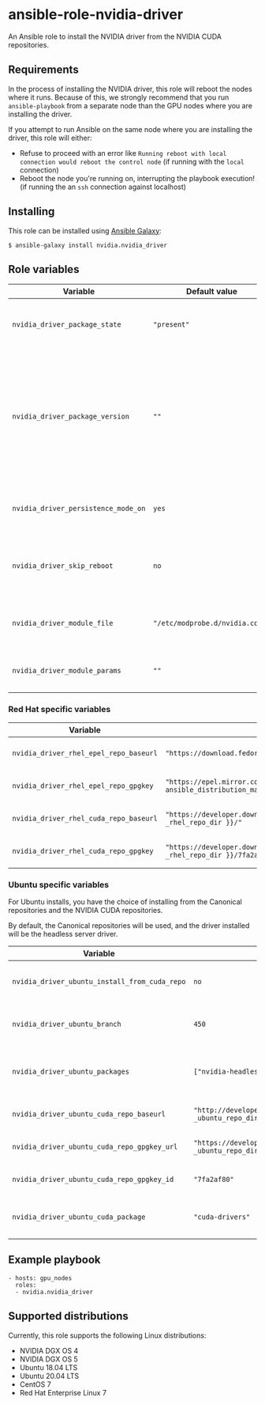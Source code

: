 # ansible-role-nvidia-driver

An Ansible role to install the NVIDIA driver from the NVIDIA CUDA repositories.

## Requirements

In the process of installing the NVIDIA driver, this role will reboot the nodes where it runs.
Because of this, we strongly recommend that you run `ansible-playbook` from a separate node than the GPU nodes where you are installing the driver.

If you attempt to run Ansible on the same node where you are installing the driver, this role will either:

* Refuse to proceed with an error like `Running reboot with local connection would reboot the control node` (if running with the `local` connection)
* Reboot the node you're running on, interrupting the playbook execution! (if running the an `ssh` connection against localhost)

## Installing

This role can be installed using [Ansible Galaxy](https://galaxy.ansible.com/nvidia/nvidia_driver):

```
$ ansible-galaxy install nvidia.nvidia_driver
```

## Role variables


| Variable | Default value | Description |
| -------- | ------------- | ----------- |
| `nvidia_driver_package_state` | `"present"` | Package state for NVIDIA driver packages |
| `nvidia_driver_package_version` | `""` | Package version to install. Note that this should match the actual version of the deb or RPM package to be installed. |
| `nvidia_driver_persistence_mode_on` | `yes` | Whether to enable persistence mode (boolean) |
| `nvidia_driver_skip_reboot` | `no` | Whether to skip rebooting the node during the install |
| `nvidia_driver_module_file` | `"/etc/modprobe.d/nvidia.conf"` | Filename to use for NVIDIA driver parameters |
| `nvidia_driver_module_params` | `""` | Parameters to pass to the NVIDIA driver |

### Red Hat specific variables


| Variable | Default value | Description |
| -------- | ------------- | ----------- |
| `nvidia_driver_rhel_epel_repo_baseurl` | `"https://download.fedoraproject.org/pub/epel/$releasever/$basearch/"` | Base URL to use for EPEL repo |
| `nvidia_driver_rhel_epel_repo_gpgkey` | `"https://epel.mirror.constant.com//RPM-GPG-KEY-EPEL-{{ ansible_distribution_major_version }}"` | GPG key for the EPEL repo |
| `nvidia_driver_rhel_cuda_repo_baseurl` | `"https://developer.download.nvidia.com/compute/cuda/repos/{{ _rhel_repo_dir }}/"` | Base URL to use for CUDA repo |
| `nvidia_driver_rhel_cuda_repo_gpgkey` | `"https://developer.download.nvidia.com/compute/cuda/repos/{{ _rhel_repo_dir }}/7fa2af80.pub"` | GPG key for the CUDA repo |

### Ubuntu specific variables

For Ubuntu installs, you have the choice of installing from the Canonical repositories and the NVIDIA CUDA repositories.

By default, the Canonical repositories will be used, and the driver installed will be the headless server driver.

| Variable | Default value | Description |
| -------- | ------------- | ----------- |
| `nvidia_driver_ubuntu_install_from_cuda_repo` | `no` | Flag whether to use the CUDA repo |
| `nvidia_driver_ubuntu_branch` | `450` | Driver branch to use for the install |
| `nvidia_driver_ubuntu_packages` | `["nvidia-headless-450-server", "nvidia-headless-450-utils"]` | Package names to install from Canonical repo |
| `nvidia_driver_ubuntu_cuda_repo_baseurl` | `"http://developer.download.nvidia.com/compute/cuda/repos/{{ _ubuntu_repo_dir }}"` | Base URL to use for CUDA repo |
| `nvidia_driver_ubuntu_cuda_repo_gpgkey_url` | `"https://developer.download.nvidia.com/compute/cuda/repos/{{ _ubuntu_repo_dir }}/7fa2af80.pub"` | GPG key for the CUDA repo |
| `nvidia_driver_ubuntu_cuda_repo_gpgkey_id` | `"7fa2af80"` | GPG key ID for the CUDA repo |
| `nvidia_driver_ubuntu_cuda_package` | `"cuda-drivers"` | Package name to install from CUDA repo |

## Example playbook

```
- hosts: gpu_nodes
  roles:
  - nvidia.nvidia_driver
```

## Supported distributions

Currently, this role supports the following Linux distributions:

* NVIDIA DGX OS 4
* NVIDIA DGX OS 5
* Ubuntu 18.04 LTS
* Ubuntu 20.04 LTS
* CentOS 7
* Red Hat Enterprise Linux 7
